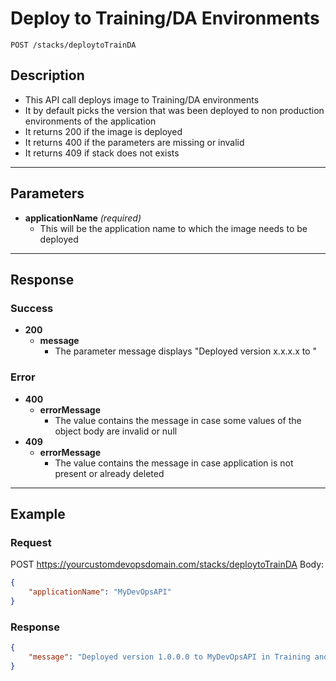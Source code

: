 # **Deploy to Training/DA Environments**
    POST /stacks/deploytoTrainDA

## **Description**
- This API call deploys image to Training/DA environments
- It by default picks the version that was been deployed to non production environments of the application
- It returns 200 if the image is deployed
- It returns 400 if the parameters are missing or invalid
- It returns 409 if stack does not exists

***
## **Parameters**
- **applicationName** _(required)_
   - This will be the application name to which the image needs to be deployed
***
## **Response**
### Success
- **200**
   - **message**
      - The parameter message displays "Deployed version x.x.x.x to <applicationName>"
### Error
- **400**
  - **errorMessage**
    - The value contains the message in case some values of the object body are invalid or null
- **409**
  - **errorMessage**
    - The value contains the message in case application is not present or already deleted

***
## **Example**
### Request
POST https://yourcustomdevopsdomain.com/stacks/deploytoTrainDA
Body:
``` json
{
	"applicationName": "MyDevOpsAPI"
}
```
### Response
``` json
{
    "message": "Deployed version 1.0.0.0 to MyDevOpsAPI in Training and DA Environment"
}
```